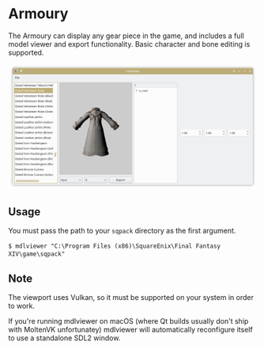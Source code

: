 # Armoury

The Armoury can display any gear piece in the game, and includes a full model viewer and export functionality. Basic character and bone editing is supported.

![mdlviewer screenshot](../misc/mdlviewer-screenshot.png)

## Usage

You must pass the path to your `sqpack` directory as the first argument.

```
$ mdlviewer "C:\Program Files (x86)\SquareEnix\Final Fantasy XIV\game\sqpack"
```

## Note

The viewport uses Vulkan, so it must be supported on your system in order to work.

If you're running mdlviewer on macOS (where Qt builds usually don't ship with MoltenVK unfortunatey)
mdlviewer will automatically reconfigure itself to use a standalone SDL2 window.
